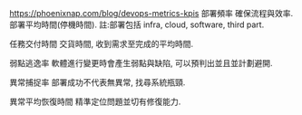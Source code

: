 https://phoenixnap.com/blog/devops-metrics-kpis
部署頻率
  確保流程與效率. 部署平均時間(停機時間).
  註:部署包括 infra, cloud, software, third part.

任務交付時間
  交貨時間, 收到需求至完成的平均時間. 

弱點逃逸率
  軟體進行變更時會產生弱點與缺陷, 可以預判出並且並計劃避開.

異常捕捉率
  部署成功不代表無異常, 找尋系統瓶頸.

異常平均恢復時間
  精準定位問題並切有修復能力.
 